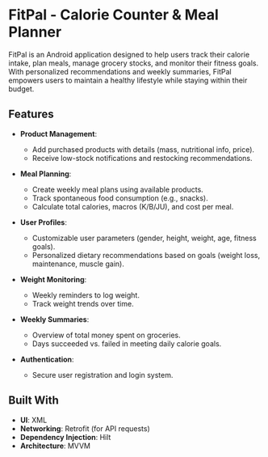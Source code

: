 # FitPal - Calorie Counter & Meal Planner

FitPal is an Android application designed to help users track their calorie intake, plan meals, manage grocery stocks, and monitor their fitness goals. With personalized recommendations and weekly summaries, FitPal empowers users to maintain a healthy lifestyle while staying within their budget.

## Features

- **Product Management**:
    - Add purchased products with details (mass, nutritional info, price).
    - Receive low-stock notifications and restocking recommendations.

- **Meal Planning**:
    - Create weekly meal plans using available products.
    - Track spontaneous food consumption (e.g., snacks).
    - Calculate total calories, macros (K/B/JU), and cost per meal.

- **User Profiles**:
    - Customizable user parameters (gender, height, weight, age, fitness goals).
    - Personalized dietary recommendations based on goals (weight loss, maintenance, muscle gain).

- **Weight Monitoring**:
    - Weekly reminders to log weight.
    - Track weight trends over time.

- **Weekly Summaries**:
    - Overview of total money spent on groceries.
    - Days succeeded vs. failed in meeting daily calorie goals.

- **Authentication**:
    - Secure user registration and login system.

## Built With

- **UI**: XML
- **Networking**: Retrofit (for API requests)
- **Dependency Injection**: Hilt
- **Architecture**: MVVM 